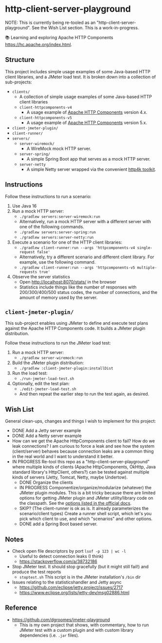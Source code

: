 # http-client-server-playground

NOTE: This is currently being re-tooled as an "http-client-server-playground". See the Wish List section. This is a work-in-progress.

📚 Learning and exploring Apache HTTP Components <https://hc.apache.org/index.html>.

## Structure

This project includes simple usage examples of some Java-based HTTP client libraries, and a JMeter load test. It is broken down
into a collection of sub-projects:

* `clients/`
  * A collection of simple usage examples of some Java-based HTTP client libraries 
  * `client-httpcomponents-v4`
    * A usage example of [Apache HTTP Components](https://hc.apache.org/index.html) version 4.x.
  * `client-httpcomponents-v5` 
    * A usage example of [Apache HTTP Components](https://hc.apache.org/index.html) version 5.x.
* `client-jmeter-plugin/`
* `client-runner/`
* `servers/`
    * `server-wiremock/`
      * A WireMock mock HTTP server. 
    * `server-spring/`
      * A simple Spring Boot app that serves as a mock HTTP server.
    * `server-netty`
      * A simple Netty server wrapped via the convenient [http4k toolkit](https://github.com/http4k/http4k). 

## Instructions

Follow these instructions to run a scenario:

1. Use Java 16
1. Run a mock HTTP server:
   * `./gradlew servers:server-wiremock:run`
   * Alternatively, run a mock HTTP server with a different server with one of the following commands.
   * `./gradlew servers:server-spring:run`
   * `./gradlew servers:server-netty:run`
1. Execute a scenario for one of the HTTP client libraries:
   * `./gradlew client-runner:run --args 'httpcomponents-v4 single-request false'`
   * Alternatively, try a different scenario and different client library. For example, use the following command.
   * `./gradlew client-runner:run --args 'httpcomponents-v5 multiple-requests true'`
1. Observe the server statistics
   * Open <http://localhost:8070/stats/> in the browser
   * Statistics include things like the number of responses with 200/300/400/500 status codes, the number of connections,
     and the amount of memory used by the server.

## `client-jmeter-plugin/`

This sub-project enables using JMeter to define and execute test plans against the Apache HTTP Components code. It 
builds a JMeter plugin distribution.

Follow these instructions to run the JMeter load test:

1. Run a mock HTTP server:
   * `./gradlew server-wiremock:run`
1. Build the JMeter plugin distribution:
   * `./gradlew :client-jmeter-plugin:installDist`
1. Run the load test:
   * `./run-jmeter-load-test.sh`
1. Optionally, edit the test plan:
   * `./edit-jmeter-load-test.sh`
   * And then repeat the earlier step to run the test again, as desired.

## Wish List

General clean-ups, changes and things I wish to implement for this project:

* DONE Add a Jetty server example
* DONE Add a Netty server example
* How can we get the Apache HttpComponents client to fail? How do we leak connections? I am curious to force a leak and
  see how the system (client/server) behaves because connection leaks are a common thing in the real world and I want to
  understand it better.
* IN PROGRESS Re-tool this repo as a "http-client-server-playground" where multiple kinds of clients (Apache HttpComponents, OkHttp, Java
  standard library's HttpClient, others?) can be tested against multiple kinds of servers (Jetty, Tomcat, Netty, maybe
  Undertow).
  * DONE Organize the clients
  * IN PROGRESS Componentize/organize/modularize (whatever) the JMeter plugin modules. This is a bit tricky because there are
    limited options for getting JMeter plugin and JMeter utility/library code on the classpath. See the [options listed in
    the official docs](https://jmeter.apache.org/usermanual/get-started.html#classpath).
  * SKIP? (The client-runner is ok as is. It already parameterizes the scenario/client types) Create a runner shell script, which let's you pick which client to use, and which "scenarios" and other options.
  * DONE add a Spring Boot based server.

## Notes

* Check open file descriptors by port `lsof -p 123 | wc -l` 
  * Useful to detect connection leaks (I think)
  * <https://stackoverflow.com/a/38732186>
* Stop JMeter test. It should stop gracefully (but it might still fail!) and produce the test reports
  * `stoptest.sh` This script is in the JMeter installation's `/bin` dir
* Issues relating to the statisticshandler and Jetty async
  * <https://github.com/eclipse/jetty.project/issues/2717>
  * <https://www.eclipse.org/lists/jetty-dev/msg02886.html> 

## Reference

* <https://github.com/dgroomes/jmeter-playground>
  * This is my own project that shows, with commentary, how to run JMeter test with a custom plugin and with custom library
    dependencies (i.e. `.jar` files).
